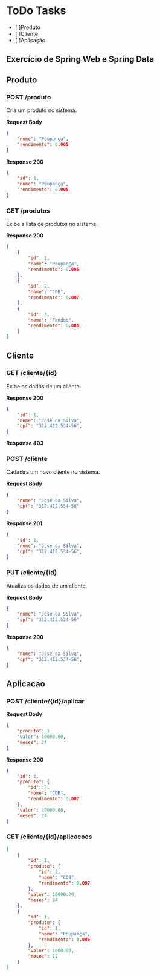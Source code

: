 # ToDo Tasks
- [ ]Produto
- [ ]Cliente
- [ ]Aplicação

## Exercício de Spring Web e Spring Data

## Produto

### POST /produto
Cria um produto no sistema.

**Request Body**
```json
{
    "nome": "Poupança",
    "rendimento": 0.005
}
```

**Response 200**
```json
{
    "id": 1,
    "nome": "Poupança",
    "rendimento": 0.005
}
```

### GET /produtos
Exibe a lista de produtos no sistema.

**Response 200**
```json
[
    {
        "id": 1,
        "nome": "Poupança",
        "rendimento": 0.005
    },
    {
        "id": 2,
        "nome": "CDB",
        "rendimento": 0.007
    },
    {
        "id": 3,
        "nome": "Fundos",
        "rendimento": 0.008
    }
]
```

## Cliente

### GET /cliente/{id}
Exibe os dados de um cliente.

**Response 200**
```json
{
    "id": 1,
    "nome": "José da Silva",
    "cpf": "312.412.534-56",
}
```

**Response 403**

### POST /cliente
Cadastra um novo cliente no sistema.

**Request Body**
```json
{
    "nome": "José da Silva",
    "cpf": "312.412.534-56"
}
```

**Response 201**
```json
{
    "id": 1,
    "nome": "José da Silva",
    "cpf": "312.412.534-56",
}
```

### PUT /cliente/{id}
Atualiza os dados de um cliente. 

**Request Body**
```json
{
    "nome": "José da Silva",
    "cpf": "312.412.534-56"
}
```
**Response 200**
```json
{
    "nome": "José da Silva",
    "cpf": "312.412.534-56",
}
```


## Aplicacao

### POST /cliente/{id}/aplicar

**Request Body**
```json
{
    "produto": 1
    "valor": 10000.00,
    "meses": 24
}
```
**Response 200**
```json
{
    "id": 1,
    "produto": {
        "id": 2,
        "nome": "CDB",
        "rendimento": 0.007
    },
    "valor": 10000.00,
    "meses": 24
}
```

### GET /cliente/{id}/aplicacoes
```json
[
    {
        "id": 1,
        "produto": {
            "id": 2,
            "nome": "CDB",
            "rendimento": 0.007
        },
        "valor": 10000.00,
        "meses": 24
    },
    {
        "id": 1,
        "produto": {
            "id": 1,
            "nome": "Poupança",
            "rendimento": 0.005
        },
        "valor": 1000.00,
        "meses": 12
    }
]
```

